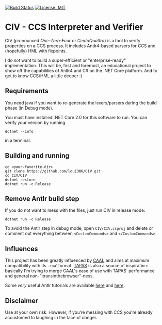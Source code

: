 [![Build Status](https://travis-ci.com/lou1306/CIV.svg?token=ThHjw176gDPz2r4TcA5L&branch=master)](https://travis-ci.com/lou1306/CIV)
 [![License: MIT](https://img.shields.io/badge/License-MIT-yellow.svg)](https://opensource.org/licenses/MIT)

# CIV - CCS Interpreter and Verifier

CIV (pronounced *One-Zero-Four* or *CentoQuattro*) is a tool to verify properties on a CCS process.
It includes Antlr4-based parsers for CCS and (hopefully) HML with fixpoints. 

I do *not* want to build a super-efficient or "enterprise-ready" implementation.
This will be, first and foremost, an educational project to show off the capabilities of Antlr4 and C# on the .NET Core platform. 
And to get to know CCS/HML a little deeper :)

## Requirements

You need java if you want to re-generate the lexers/parsers during the build phase (in Debug mode).

You must have installed .NET Core 2.0 for this software to run. You can verify your version by running 
```
dotnet --info
```
in a terminal.

## Building and running

```
cd <your-favorite-dir>
git clone https://github.com/lou1306/CIV.git
cd CIV/CIV
dotnet restore
dotnet run -c Release
```

## Remove Antlr build step

If you do not want to mess with the files, just run CIV in release mode:
```
dotnet run -c Release
```
To avoid the Antlr step in debug mode, open `CIV/CIV.csproj` and delete or comment out everything between `<CustomCommands>` and `</CustomCommands>`.


## Influences

This project has been greatly influenced by [CAAL](http://caal.cs.aau.dk/) and aims at maximum compatibility with its `.caal`format.
[TAPAS](http://etapas.sourceforge.net/) is also a source of inspiration: basically I'm trying to merge CAAL's ease of use with TAPAS' performance and general non-"itrunsinthebrowser"-ness.

Some *very* useful Antlr tutorials are available
[here](https://tomassetti.me/antlr-mega-tutorial/ )
and
[here](https://tomassetti.me/getting-started-with-antlr-in-csharp/).
## Disclaimer

Use at your own risk. However, if you're messing with CCS you're already accustomed to laughing in the face of danger.
